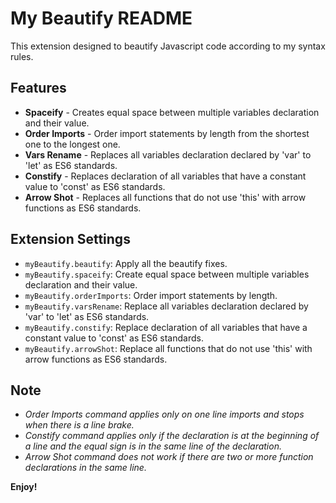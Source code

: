 # My Beautify README

This extension designed to beautify Javascript code according to my syntax rules.

## Features

- **Spaceify** - Creates equal space between multiple variables declaration and their value.
- **Order Imports** - Order import statements by length from the shortest one to the longest one.
- **Vars Rename** - Replaces all variables declaration declared by 'var' to 'let' as ES6 standards.
- **Constify** - Replaces declaration of all variables that have a constant value to 'const' as ES6 standards.
- **Arrow Shot** - Replaces all functions that do not use 'this' with arrow functions as ES6 standards.

## Extension Settings

- `myBeautify.beautify`: Apply all the beautify fixes.
- `myBeautify.spaceify`: Create equal space between multiple variables declaration and their value.
- `myBeautify.orderImports`: Order import statements by length.
- `myBeautify.varsRename`: Replace all variables declaration declared by 'var' to 'let' as ES6 standards.
- `myBeautify.constify`: Replace declaration of all variables that have a constant value to 'const' as ES6 standards.
- `myBeautify.arrowShot`: Replace all functions that do not use 'this' with arrow functions as ES6 standards.

## Note

- _Order Imports command applies only on one line imports and stops when there is a line brake._
- _Constify command applies only if the declaration is at the beginning of a line and the equal sign is in the same line of the declaration._
- _Arrow Shot command does not work if there are two or more function declarations in the same line._

**Enjoy!**
